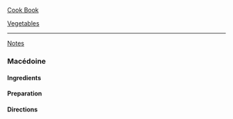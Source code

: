 [Cook Book]()  

[Vegetables]()  

-----  

[Notes]()  

### Macédoine  

#### Ingredients  



#### Preparation   



#### Directions  
